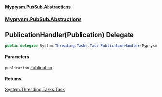 #### [Myprysm.PubSub.Abstractions](index.md 'index')
### [Myprysm.PubSub.Abstractions](index.md#Myprysm_PubSub_Abstractions 'Myprysm.PubSub.Abstractions')
## PublicationHandler(Publication) Delegate
```csharp
public delegate System.Threading.Tasks.Task PublicationHandler(Myprysm.PubSub.Abstractions.Publication publication);
```
#### Parameters
<a name='Myprysm_PubSub_Abstractions_PublicationHandler(Myprysm_PubSub_Abstractions_Publication)_publication'></a>
`publication` [Publication](Myprysm_PubSub_Abstractions_Publication.md 'Myprysm.PubSub.Abstractions.Publication')  
  
#### Returns
[System.Threading.Tasks.Task](https://docs.microsoft.com/en-us/dotnet/api/System.Threading.Tasks.Task 'System.Threading.Tasks.Task')  
